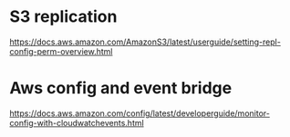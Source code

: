 # S3 replication
https://docs.aws.amazon.com/AmazonS3/latest/userguide/setting-repl-config-perm-overview.html

# Aws config and event bridge
https://docs.aws.amazon.com/config/latest/developerguide/monitor-config-with-cloudwatchevents.html
